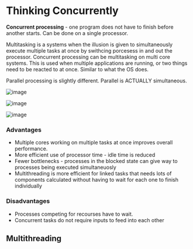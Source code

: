 # Thinking Concurrently
**Concurrent processing** - one program does not have to finish before another starts. Can be done on a single processor.

Multitasking is a systems when the illusion is given to simultaneously execute multiple tasks at once by swithcing porcesess in and out the processor. Concurrent processing can be multitasking on multi core systems. This is used when multiple applications are running, or two things need to be reacted to at once. Similar to what the OS does.

Parallel processing is slightly different. Parallel is ACTUALLY simultaneous.

![image](https://user-images.githubusercontent.com/72783315/201316379-b430fd19-eb62-432e-bb59-76a6ce3853fe.png)

![image](https://user-images.githubusercontent.com/72783315/201315693-93b8b33f-fde7-45d2-95b3-4597528baafb.png)

![image](https://user-images.githubusercontent.com/72783315/201322025-6a06569e-d814-42eb-8626-6d9fe3998607.png)

### Advantages
- Multiple cores working on multiple tasks at once improves overall performance.
- More efficient use of processor time - idle time is reduced
- Fewer bottlenecks - processes in the blocked state can give way to processes being executed simultaneuosly
- Multithreading is more efficient for linked tasks that needs lots of components calculated without having to wait for each one to finish individually

### Disadvantages
- Processes competing for recourses have to wait.
- Concurrent tasks do not require inputs to feed into each other

## Multithreading

